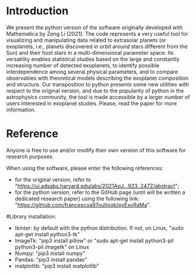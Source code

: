 # Introduction

We present the python version of the software originally developed with Mathematica by Zeng Li (2021). The code represents a very useful tool for visualizing and manipulating data related to extrasolar planets (or exoplanets, i.e., planets discovered in orbit around stars different from the Sun) and their host stars in a multi-dimensional parameter space. Its versatility enables statistical studies based on the large and constantly increasing number of detected exoplanets, to identify possible interdependence among several physical parameters, and to compare observables with theoretical models describing the exoplanet composition and structure. Our transposition to python presents some new utilities with respect to the original version, and due to the popularity of python in the astrophysics community, the tool is made accessible by a larger number of users interested in exoplanet studies.
Please, read the paper for more information.

# Reference

Anyone is free to use and/or modify their own version of this software for research purposes. 

When using the software, please enter the following references:

- for the original version, refer to "https://ui.adsabs.harvard.edu/abs/2021ApJ...923..247Z/abstract";
- for the python version, refer to the GitHub page (until will be written a dedicated research paper) using the following link: "https://github.com/francescoa97outlook/pyExoRaMa". 


#Library installation:

- tkinter: by default with the python distribution. If not, on Linux, "sudo apt-get install python3-tk"
- ImageTk: "pip3 install pillow" or "sudo apt-get install python3-pil python3-pil.imagetk" on Linux
- Numpy: "pip3 install numpy"
- Pandas: "pip3 install pandas"
- matplotlib: "pip3 install matplotlib"
